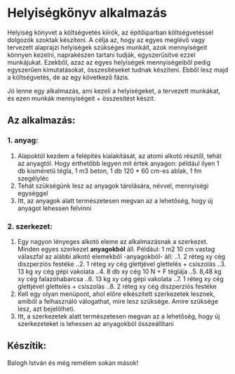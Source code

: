 # Helyiségkönyv alkalmazás
Helyiség könyvet a költségvetés kiírók, az építőiparban költségvetéssel dolgozók szoktak készíteni. A célja az, hogy az egyes meglévő vagy tervezett alaprajzi helyiségek szükséges munkáit, azok mennyiségeit könnyen kezelni, naprakészen tartani tudják, egyszerűsítve ezzel munkájukat. Ezekből, azaz az egyes helyiségek mennyiségeiből pedig egyszerűen kimutatásokat, összesítéseket tudnak készíteni. Ebből lesz majd a költségvetés, de az egy következő fázis.

Jó lenne egy alkalmazás, ami kezeli a helyiségeket, a tervezett munkákat, és ezen munkák mennyiségeit + összesítést készít.

## Az alkalmazás:
### 1. anyag:
1. Alapoktól kezdem a felépítés kialakítását, az atomi alkotó résztől, tehát az anyagtól. Hogy érthetőbb legyen mit értek anyagon:
például ilyen 1 db kisméretű tégla, 1 m3 beton, 1 db 120 * 60 cm-es ablak, 1 fm szegélyléc
2. Tehát szükségünk lesz az anyagok tárolására, névvel, mennyiségi egységgel
3. Itt, az anyagok alatt természetesen megvan az a lehetőség, hogy új anyagot lehessen felvinni

### 2. szerkezet:
1. Egy nagyon lényeges alkotó eleme az alkalmazásnak a szerkezet. Minden egyes szerkezet **anyagokból** áll. Például: 1 m2 10 cm vastag válaszfal az alábbi alkotó elemekből -anyagokból- áll:
..1. 2 réteg xy cég diszperziós festéke
..2. 1 réteg xy cég glettjével glettelés + csiszolás
..3. 13 kg xy cég gépi vakolata
..4. 8 db xy cég 10 N + F téglája
..5. 8,48 kg xy cég falazóhabarcsa
..6. 13 kg xy cég gépi vakolata
..7. 1 réteg xy cég glettjével glettelés + csiszolás
..8. 2 réteg xy cég diszperziós festéke
2. Kell egy olyan menüpont, ahol előre elkészített szerkezetek lesznek, amiből a felhasználó válogathat, mire lesz szüksége. Amire szüksége lesz, azt bejelölheti.
3. Itt, a szerkezetek alatt természetesen megvan az a lehetőség, hogy új szerkezeteket is lehessen az anyagokból összeállítani


## Készítik:
Balogh István és még remélem sokan mások!